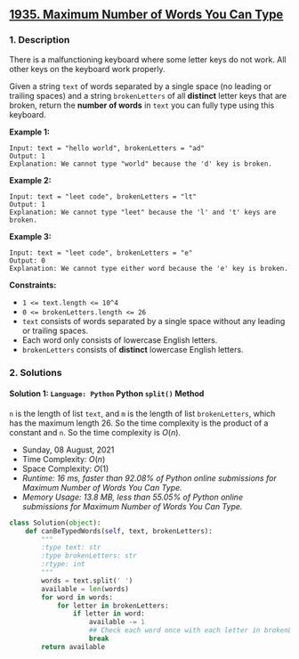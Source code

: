 ## [1935. Maximum Number of Words You Can Type](https://leetcode.com/problems/maximum-number-of-words-you-can-type/)

### 1. Description

There is a malfunctioning keyboard where some letter keys do not work. All other keys on the keyboard work properly.

Given a string `text` of words separated by a single space (no leading or trailing spaces) and a string `brokenLetters` of all **distinct** letter keys that are broken, return the **number of words** in `text` you can fully type using this keyboard.

**Example 1:**

```
Input: text = "hello world", brokenLetters = "ad"
Output: 1
Explanation: We cannot type "world" because the 'd' key is broken.
```

**Example 2:**

```
Input: text = "leet code", brokenLetters = "lt"
Output: 1
Explanation: We cannot type "leet" because the 'l' and 't' keys are broken.
```

**Example 3:**

```
Input: text = "leet code", brokenLetters = "e"
Output: 0
Explanation: We cannot type either word because the 'e' key is broken.
```

**Constraints:**

- `1 <= text.length <= 10^4`
- `0 <= brokenLetters.length <= 26`
- `text` consists of words separated by a single space without any leading or trailing spaces.
- Each word only consists of lowercase English letters.
- `brokenLetters` consists of **distinct** lowercase English letters.

### 2. Solutions

#### Solution 1: `Language: Python` Python `split()` Method

`n` is the length of list `text`, and `m` is the length of list `brokenLetters`, which has the maximum length 26. So the time complexity is the product of a constant and `n`. So the time complexity is $O(n)$.

- Sunday, 08 August, 2021
- Time Complexity: $O(n)$
- Space Complexity: $O(1)$
- *Runtime: 16 ms, faster than 92.08% of Python online submissions for Maximum Number of Words You Can Type.*
- *Memory Usage: 13.8 MB, less than 55.05% of Python online submissions for Maximum Number of Words You Can Type.*

```python
class Solution(object):
    def canBeTypedWords(self, text, brokenLetters):
        """
        :type text: str
        :type brokenLetters: str
        :rtype: int
        """
        words = text.split(' ')
        available = len(words)
        for word in words:
            for letter in brokenLetters:
                if letter in word:
                    available -= 1
                    ## Check each word once with each letter in brokenLetters.
                    break
        return available
```
